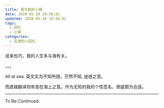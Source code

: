 ```yaml
---
title: 我与我的小镇
date: 2020-05-28 18:58:01
updated: 2020-05-28 18:58:01
tags:
  - 回忆
  - 小镇
categories:
  - 云游的小回忆
---
```


<!-- more -->

说来也巧，我的人生多与海有关。

。。。

All at sea. 英文实为不知所措，茫然不知, 迷惑之意。

而直接翻译则有皆在海上之意。作为无知的我的个性签名，倒是颇为合适。

---

To Be Continued.

<!-- Q.E.D. -->
